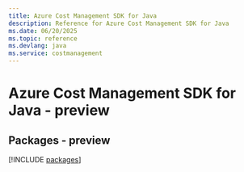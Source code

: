 ```yaml
---
title: Azure Cost Management SDK for Java
description: Reference for Azure Cost Management SDK for Java
ms.date: 06/20/2025
ms.topic: reference
ms.devlang: java
ms.service: costmanagement
---
```

# Azure Cost Management SDK for Java - preview
## Packages - preview
[!INCLUDE [packages](cost-management-index.md)]